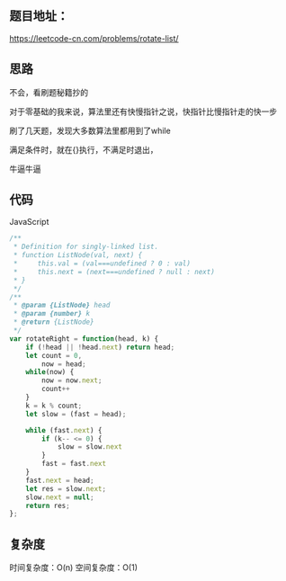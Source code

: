 ## 题目地址：

https://leetcode-cn.com/problems/rotate-list/



## 思路

不会，看刷题秘籍抄的

对于零基础的我来说，算法里还有快慢指针之说，快指针比慢指针走的快一步

刷了几天题，发现大多数算法里都用到了while

满足条件时，就在{}执行，不满足时退出，

牛逼牛逼



## 代码

JavaScript

```javascript
/**
 * Definition for singly-linked list.
 * function ListNode(val, next) {
 *     this.val = (val===undefined ? 0 : val)
 *     this.next = (next===undefined ? null : next)
 * }
 */
/**
 * @param {ListNode} head
 * @param {number} k
 * @return {ListNode}
 */
var rotateRight = function(head, k) {
    if (!head || !head.next) return head;
    let count = 0,
        now = head;
    while(now) {
        now = now.next;
        count++
    }
    k = k % count;
    let slow = (fast = head);

    while (fast.next) {
        if (k-- <= 0) {
            slow = slow.next
        }
        fast = fast.next
    }
    fast.next = head;
    let res = slow.next;
    slow.next = null;
    return res;
};
```



## 复杂度

时间复杂度：O(n)
空间复杂度：O(1)